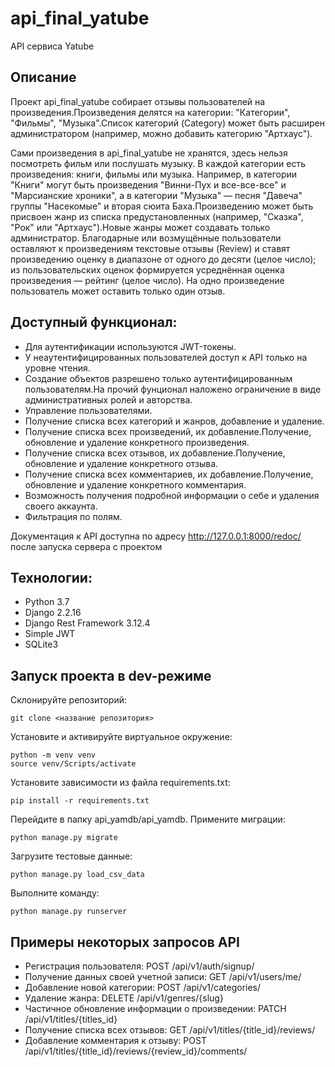 # api_final_yatube

API сервиса Yatube

## Описание

Проект api_final_yatube собирает отзывы пользователей на произведения.Произведения делятся на категории: "Категории", "Фильмы", "Музыка".Список категорий (Category) может быть расширен администратором (например, можно добавить категорию "Артхаус").

Сами произведения в api_final_yatube не хранятся, здесь нельзя посмотреть фильм или послушать музыку.
В каждой категории есть произведения: книги, фильмы или музыка. Например, в категории "Книги" могут быть произведения "Винни-Пух и все-все-все" и "Марсианские хроники", а в категории "Музыка" — песня "Давеча" группы "Насекомые" и вторая сюита Баха.Произведению может быть присвоен жанр из списка предустановленных (например, "Сказка", "Рок" или "Артхаус").Новые жанры может создавать только администратор. Благодарные или возмущённые пользователи оставляют к произведениям текстовые отзывы (Review) и ставят произведению оценку в диапазоне от одного до десяти (целое число); из пользовательских оценок формируется усреднённая оценка произведения — рейтинг (целое число). На одно произведение пользователь может оставить только один отзыв.

## Доступный функционал:

- Для аутентификации используются JWT-токены.
- У неаутентифицированных пользователей доступ к API только на уровне чтения.
- Создание объектов разрешено только аутентифицированным пользователям.На прочий фунционал наложено ограничение в виде административных ролей и авторства.
- Управление пользователями.
- Получение списка всех категорий и жанров, добавление и удаление.
- Получение списка всех произведений, их добавление.Получение, обновление и удаление конкретного произведения.
- Получение списка всех отзывов, их добавление.Получение, обновление и удаление конкретного отзыва.
- Получение списка всех комментариев, их добавление.Получение, обновление и удаление конкретного комментария.
- Возможность получения подробной информации о себе и удаления своего аккаунта.
- Фильтрация по полям.

Документация к API доступна по адресу http://127.0.0.1:8000/redoc/ после запуска сервера с проектом

## Технологии:

- Python 3.7
- Django 2.2.16
- Django Rest Framework 3.12.4
- Simple JWT
- SQLite3

## Запуск проекта в dev-режиме

Склонируйте репозиторий:
```
git clone <название репозитория>
```
Установите и активируйте виртуальное окружение:
```
python -m venv venv
source venv/Scripts/activate
```
Установите зависимости из файла requirements.txt:
```
pip install -r requirements.txt
```
Перейдите в папку api_yamdb/api_yamdb.
Примените миграции:
```
python manage.py migrate
```
Загрузите тестовые данные:
```
python manage.py load_csv_data
```
Выполните команду:
```
python manage.py runserver
```

## Примеры некоторых запросов API

- Регистрация пользователя:
POST /api/v1/auth/signup/
- Получение данных своей учетной записи:
GET /api/v1/users/me/
- Добавление новой категории:
POST /api/v1/categories/
- Удаление жанра:
DELETE /api/v1/genres/{slug}
- Частичное обновление информации о произведении:
PATCH /api/v1/titles/{titles_id}
- Получение списка всех отзывов:
GET /api/v1/titles/{title_id}/reviews/
- Добавление комментария к отзыву:
POST /api/v1/titles/{title_id}/reviews/{review_id}/comments/
